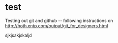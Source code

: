 test
====

Testing out git and github -- following instructions on http://hoth.entp.com/output/git_for_designers.html

sjkjsakjskaljd
